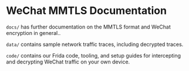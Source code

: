 WeChat MMTLS Documentation
===

`docs/` has further documentation on the MMTLS format and WeChat encryption in general..

`data/` contains sample network traffic traces, including decrypted traces.

`code/` contains our Frida code, tooling, and setup guides for intercepting and decrypting WeChat
traffic on your own device.


